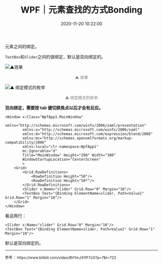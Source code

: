 ﻿---
title: WPF｜元素查找的方式Bonding
mathjax: false
date: 2020-11-20 10:22:00
tags: C#
categories: 编程爱好
---

元素之间的绑定。

`TextBox`和`Slider`之间的值绑定，默认是双向绑定的。

![▲效果](http://image.huvjie.com/201120N01_img01.gif)

<div style="font-size:13px;color:gray;text-align:center">▲ 效果</div>

<!--more-->

![▲ 绑定模式的枚举](http://image.huvjie.com/201120N01_img02.jpg)

<div style="font-size:13px;color:gray;text-align:center">▲ 绑定模式的枚举</div>

**双向绑定，需要按 tab 键切换焦点以后才会有反应。**

```xmal
<Window x:Class="WpfApp1.MainWindow"
        xmlns="http://schemas.microsoft.com/winfx/2006/xaml/presentation"
        xmlns:x="http://schemas.microsoft.com/winfx/2006/xaml"
        xmlns:d="http://schemas.microsoft.com/expression/blend/2008"
        xmlns:mc="http://schemas.openxmlformats.org/markup-compatibility/2006"
        xmlns:local="clr-namespace:WpfApp1"
        mc:Ignorable="d"
        Title="MainWindow" Height="200" Width="380"
        WindowStartupLocation="CenterScreen"
        >
    <Grid>
        <Grid.RowDefinitions>
            <RowDefinition Height="50"/>
            <RowDefinition Height="50*"/>
        </Grid.RowDefinitions>
        <Slider x:Name="slider" Grid.Row="0" Margin="10"/>
        <TextBox Text="{Binding ElementName=slider, Path=Value}" Grid.Row="1" Margin="10"/>
    </Grid>
</Window>
```

看这两行：

```xmal
<Slider x:Name="slider" Grid.Row="0" Margin="10"/>
<TextBox Text="{Binding ElementName=slider, Path=Value}" Grid.Row="1" Margin="10"/>
```

默认是双向绑定的。

---

<div style="font-size:12px">参考：    
https://www.bilibili.com/video/BV1mJ411F7zG?p=7&t=723    
</div>


